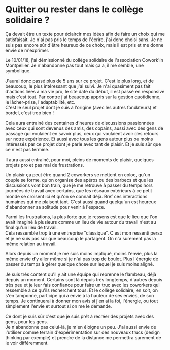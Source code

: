 # Quitter ou rester dans le collège solidaire ?

Ça devait être un texte pour éclaircir mes idées afin de faire un choix qui me satisfaisait. Je n'ai pas pris le temps de l'écrire, j'ai donc choisi sans. Je ne suis pas encore sûr d'être heureux de ce choix, mais il est pris et me donne envie de m'exprimer.

Le 10/01/18, j'ai démissionné du collège solidaire de l'association Cowork'in Montpellier. Je n'abandonne pas tout mais ça a, il me semble, une symbolique.

J'aurai donc passé plus de 5 ans sur ce projet. C'est le plus long, et de beaucoup, le plus intéressant que j'ai suivi. Je n'ai quasiment pas fait d'actions liées à ma vie pro, le site date du début, il est passé en responsive mais c'est tout. Par contre j'ai beaucoup appris sur la gestion quotidienne, le lâcher-prise, l'adaptabilité, etc.  
C'est le seul projet dont je suis à l'origine (avec les autres fondateurs) et bordel, c'est trop bien !

Cela aura entrainé des centaines d'heures de discussions passionnées avec ceux qui sont devenus des amis, des copains, aussi avec des gens de passage qui voulaient en savoir plus, ceux qui voulaient avoir des retours sur notre expérience. Et aussi avec tous les gens autour plus ou moins intéressés par ce projet dont je parle avec tant de plaisir. Et je suis sûr que ce n'est pas terminé.

Il aura aussi entrainé, pour moi, pleins de moments de plaisir, quelques projets pro et pas mal de frustrations.

Un plaisir ça peut être quand 2 coworkers se mettent en coloc, qu'un couple se forme, qu'on organise des apéros ou des barbecs et que les discussions vont bon train, que je me retrouve à passer du temps hors journées de travail avec certains, que les réseaux extérieurs à ce petit monde se croisent ici et qu'on se connait déjà. Bref ces interactions humaines qui me plaisent tant. C'est aussi quand quelqu'un est heureux d'abandonner sa solitude pour venir à l'espace.

Parmi les frustrations, la plus forte que je ressens est que le lieu que l'on avait imaginé à plusieurs comme un lieu de vie autour du travail n'est au final qu'un lieu de travail.  
Cela ressemble trop à une entreprise "classique". C'est mon ressenti perso et je ne suis pas sûr que beaucoup le partagent. On n'a surement pas la même relation au travail.  

Alors depuis un moment je me suis moins impliqué, moins l'envie, plus la même envie d'y aller même si je n'ai pas trop de boulot. Plus l'énergie de passer du temps à gérer quelque chose sur lequel je suis moins aligné.

Je suis très content qu'il y ait une équipe qui reprenne le flambeau, déjà depuis un moment. Certains sont là depuis très longtemps, d'autres depuis très peu et je leur fais confiance pour faire un truc avec les coworkers qui ressemble à ce qu'ils recherchent tous. Et le collège solidaire, en soit, on s'en tamponne, participe qui a envie à la hauteur de ses envies, de son temps. Je continuerai à donner mon avis si j'en ai la foi, l'énergie, ou tout simplement l'envie et surtout si on me le demande.

Ce dont je suis sûr c'est que je suis prêt à recréer des projets avec des gens, pour les gens.  
Je n'abandonne pas celui-là, je m'en éloigne un peu. J'ai aussi envie de l'utiliser comme terrain d'expérimentation sur des nouveaux trucs (design thinking par exemple) et prendre de la distance me permettra surement de le voir différemment.
